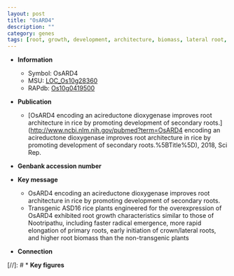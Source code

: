 ```yaml
---
layout: post
title: "OsARD4"
description: ""
category: genes
tags: [root, growth, development, architecture, biomass, lateral root, primary root, root architecture]
---
```


* **Information**  
    + Symbol: OsARD4  
    + MSU: [LOC_Os10g28360](http://rice.uga.edu/cgi-bin/ORF_infopage.cgi?orf=LOC_Os10g28360)  
    + RAPdb: [Os10g0419500](https://rapdb.dna.affrc.go.jp/locus/?name=Os10g0419500)  

* **Publication**  
    + [OsARD4 encoding an acireductone dioxygenase improves root architecture in rice by promoting development of secondary roots.](http://www.ncbi.nlm.nih.gov/pubmed?term=OsARD4 encoding an acireductone dioxygenase improves root architecture in rice by promoting development of secondary roots.%5BTitle%5D), 2018, Sci Rep.

* **Genbank accession number**  

* **Key message**  
    + OsARD4 encoding an acireductone dioxygenase improves root architecture in rice by promoting development of secondary roots.
    + Transgenic ASD16 rice plants engineered for the overexpression of OsARD4 exhibited root growth characteristics similar to those of Nootripathu, including faster radical emergence, more rapid elongation of primary roots, early initiation of crown/lateral roots, and higher root biomass than the non-transgenic plants

* **Connection**  

[//]: # * **Key figures**  


